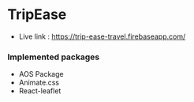 # TripEase

- Live link : https://trip-ease-travel.firebaseapp.com/

### Implemented packages
- AOS Package
- Animate.css
- React-leaflet

